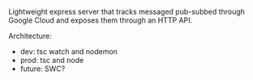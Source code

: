 Lightweight express server that tracks messaged pub-subbed through Google Cloud and exposes them through an HTTP API.

Architecture:
- dev: tsc watch and nodemon
- prod: tsc and node
- future: SWC?
